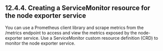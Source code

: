 ## 12.4.4. Creating a ServiceMonitor resource for the node exporter service

You can use a Prometheus client library and scrape metrics from the /metrics endpoint to access and view the metrics exposed by the node-exporter service. Use a ServiceMonitor custom resource definition (CRD) to monitor the node exporter service.

